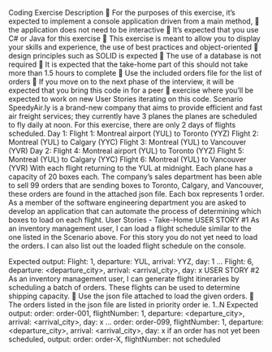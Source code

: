 Coding Exercise 
Description 
 For the purposes of this exercise, it’s expected to implement a console application driven from a main 
method, 
 the application does not need to be interactive 
 It’s expected that you use C# or Java for this exercise 
 This exercise is meant to allow you to display your skills and experience, the use of best practices and 
object-oriented 
 design principles such as SOLID is expected 
 The use of a database is not required 
 It is expected that the take-home part of this should not take more than 1.5 hours to complete 
 Use the included orders file for the list of orders 
 If you move on to the next phase of the interview, it will be expected that you bring this code in for a peer 
 exercise where you’ll be expected to work on new User Stories iterating on this code. 
Scenario 
SpeedyAir.ly is a brand-new company that aims to provide efficient and fast air freight services; they currently 
have 3 
planes the planes are scheduled to fly daily at noon. For this exercise, there are only 2 days of flights scheduled. 
Day 1: 
Flight 1: Montreal airport (YUL) to Toronto (YYZ) 
Flight 2: Montreal (YUL) to Calgary (YYC) 
Flight 3: Montreal (YUL) to Vancouver (YVR) 
Day 2: 
Flight 4: Montreal airport (YUL) to Toronto (YYZ) 
Flight 5: Montreal (YUL) to Calgary (YYC) 
Flight 6: Montreal (YUL) to Vancouver (YVR) 
With each flight returning to the YUL at midnight. 
Each plane has a capacity of 20 boxes each. 
The company’s sales department has been able to sell 99 orders that are sending boxes to Toronto, Calgary, and 
Vancouver, these orders are found in the attached json file. Each box represents 1 order. 
As a member of the software engineering department you are asked to develop an application that can automate 
the 
process of determining which boxes to load on each flight. 
User Stories - Take-Home 
USER STORY #1 
As an inventory management user, I can load a flight schedule similar to the one listed in the Scenario above. For 
this story you do not yet need to load the orders. I can also list out the loaded flight schedule on the console. 
 
Expected output: 
Flight: 1, departure: YUL, arrival: YYZ, day: 1 
... 
Flight: 6, departure: <departure_city>, arrival: <arrival_city>, day: x 
USER STORY #2 
As an inventory management user, I can generate flight itineraries by scheduling a batch of orders. These flights 
can be used to determine shipping capacity. 
 Use the json file attached to load the given orders. 
 The orders listed in the json file are listed in priority order ie. 1..N 
Expected output: 
order: order-001, flightNumber: 1, departure: <departure_city>, arrival: <arrival_city>, day: x 
... 
order: order-099, flightNumber: 1, departure: <departure_city>, arrival: <arrival_city>, day: x 
if an order has not yet been scheduled, output: 
order: order-X, flightNumber: not scheduled
